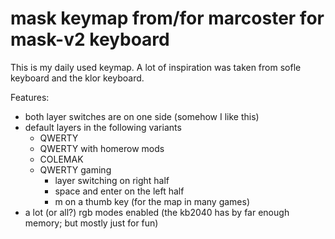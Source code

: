 # mask keymap from/for marcoster for mask-v2 keyboard
This is my daily used keymap. A lot of inspiration was taken from sofle keyboard and the klor keyboard.

Features:
  - both layer switches are on one side (somehow I like this)
  - default layers in the following variants
    - QWERTY
    - QWERTY with homerow mods
    - COLEMAK
    - QWERTY gaming
      - layer switching on right half
      - space and enter on the left half
      - m on a thumb key (for the map in many games)
  - a lot (or all?) rgb modes enabled (the kb2040 has by far enough memory; but mostly just for fun)

